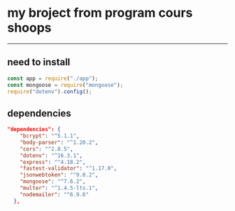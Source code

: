 # my broject from program cours shoops
---
## need to install 
```javascript
const app = require("./app");
const mongoose = require("mongoose");
require("dotenv").config();
```
## dependencies
```json
"dependencies": {
    "bcrypt": "^5.1.1",
    "body-parser": "^1.20.2",
    "cors": "^2.8.5",
    "dotenv": "^16.3.1",
    "express": "^4.18.2",
    "fastest-validator": "^1.17.0",
    "jsonwebtoken": "^9.0.2",
    "mongoose": "^7.6.2",
    "multer": "^1.4.5-lts.1",
    "nodemailer": "^6.9.6"
  },
```